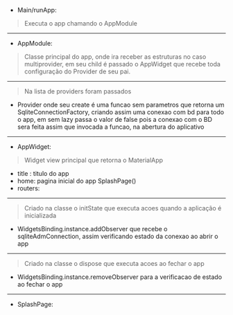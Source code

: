 - Main/runApp:

>Executa o app chamando o AppModule
***

- AppModule:

>Classe principal do app, onde ira receber as estruturas no caso multiprovider, em seu child é passado o AppWidget que recebe toda configuração do Provider de seu pai.
***
>Na lista de providers foram passados

- Provider onde seu create é uma funcao sem parametros que retorna um SqliteConnectionFactory, criando assim uma conexao com bd para todo o app, em sem lazy passa o valor de false pois a conexao com o BD sera feita assim que invocada a funcao, na abertura do aplicativo

***

- AppWidget:

>Widget view principal que retorna o MaterialApp

- title : titulo do app
- home: pagina inicial do app SplashPage()
- routers:

***
>Criado na classe o initState que executa acoes quando a aplicação é inicializada

- WidgetsBinding.instance.addObserver que recebe o sqliteAdmConnection, assim verificando estado da conexao ao abrir o app

***
>Criado na classe o dispose que executa acoes ao fechar o app

- WidgetsBinding.instance.removeObserver para a verificacao de estado ao fechar o app

***

- SplashPage:
